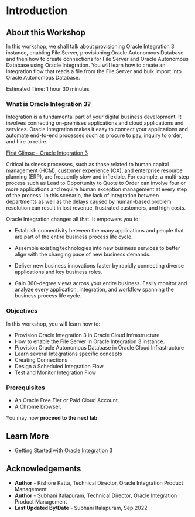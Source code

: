 # Introduction

## About this Workshop

In this workshop, we shall talk about provisioning Oracle Integration 3 instance, enabling File Server, provisioning Oracle Autonomous Database and then how to create  connections for File Server and Oracle Autonomous Database using Oracle Integration. You will learn how to create an integration flow that reads a file from the File Server and bulk import into Oracle Autonomous Database.

Estimated Time: 1 hour 30 minutes

### What is Oracle Integration 3?

Integration is a fundamental part of your digital business development. It involves connecting on-premises applications and cloud applications and services. Oracle Integration makes it easy to connect your applications and automate end-to-end processes such as procure to pay, inquiry to order, and hire to retire.

[First Glimse - Oracle Integration 3](youtube:yW3TEBWkFbg)

Critical business processes, such as those related to human capital management (HCM), customer experience (CX), and enterprise resource planning (ERP), are frequently slow and inflexible. For example, a multi-step process such as Lead to Opportunity to Quote to Order can involve four or more applications and require human exception management at every step of the process. In this scenario, the lack of integration between departments as well as the delays caused by human-based problem resolution can result in lost revenue, frustrated customers, and high costs.

Oracle Integration changes all that. It empowers you to:

  - Establish connectivity between the many applications and people that are part of the entire business process life cycle.

  - Assemble existing technologies into new business services to better align with the changing pace of new business demands.

  - Deliver new business innovations faster by rapidly connecting diverse applications and key business roles.

  - Gain 360-degree views across your entire business. Easily monitor and analyze every application, integration, and workflow spanning the business process life cycle.

### Objectives

In this workshop, you will learn how to:

* Provision Oracle Integration 3 in Oracle Cloud Infrastructure
* How to enable the File Server in Oracle Integration 3 instance.
* Provision Oracle Autonomous Database in Oracle Cloud Infrastructure
* Learn several Integrations specific concepts
* Creating Connections
* Design a Scheduled Integration Flow
* Test and Monitor Integration Flow

### Prerequisites

* An Oracle Free Tier or Paid Cloud Account.
* A Chrome browser.


You may now **proceed to the next lab**.

## Learn More

* [Getting Started with Oracle Integration 3](https://docs.oracle.com/en/cloud/paas/application-integration/index.html)

## Acknowledgements
* **Author** - Kishore Katta, Technical Director, Oracle Integration Product Management
* **Author** - Subhani Italapuram, Technical Director, Oracle Integration Product Management
* **Last Updated By/Date** - Subhani Italapuram, Sep 2022
